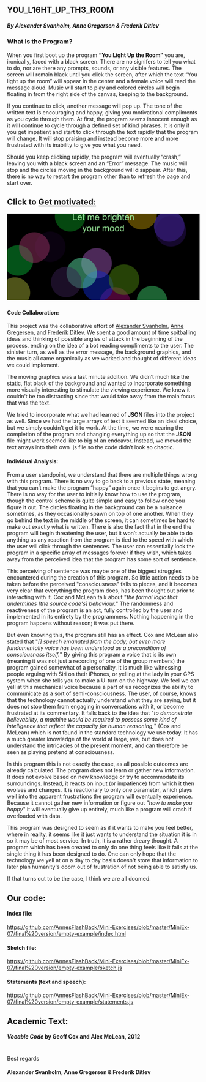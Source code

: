 
## Y0U_L16HT_UP_TH3_R00M 
##### By Alexander Svanholm, Anne Gregersen & Frederik Ditlev
### What is the Program?

When you first boot up the program **“You Light Up the Room”** you are, ironically, faced with a black screen. There are no signifers to tell you what to do, nor are there any prompts, sounds, or any visible features. The screen will remain black until you click the screen, after which the text “You light up the room” will appear in the center and a female voice will read the message aloud. Music will start to play and colored circles will begin floating in from the right side of the canvas, keeping to the background. 

If you continue to click, another message will pop up. The tone of the written text is encouraging and happy, giving you motivational compliments as you cycle through them. At first, the program seems innocent enough as it will continue to cycle through a defined set of kind phrases. It is only if you get impatient and start to click through the text rapidly that the program will change. It will stop praising and instead become more and more frustrated with its inability to give you what you need. 

Should you keep clicking rapidly, the program will eventually “crash,” leaving you with a black screen and an “Error” message. The music will stop and the circles moving in the background will disappear. After this, there is no way to restart the program other than to refresh the page and start over. 

## Click to [Get motivated:](https://cdn.rawgit.com/AnnesFlashBack/Mini-Exercises/c1f0e069/MiniEx-07/final%20version/empty-example/index.html)

![alt text](mini_ex7.1.png "Let me brighten your mood")

#### Code Collaboration:

This project was the collaborative effort of [Alexander Svanholm](https://github.com/ubiquitousman/mini-ex), [Anne Gregersen](https://github.com/AnnesFlashBack/Mini-Exercises), and [Frederik Ditlev](https://github.com/Mightydeeze/mini_ex/tree/mini_ex_main). We spent a good amount of time spitballing ideas and thinking of possible angles of attack in the beginning of the process, ending on the idea of a bot reading compliments to the user. The sinister turn, as well as the error message, the background graphics, and the music all came organically as we worked and thought of different ideas we could implement. 

The moving graphics was a last minute addition. We didn’t much like the static, flat black of the background and wanted to incorporate something more visually interesting to stimulate the viewing experience. We knew it couldn’t be too distracting since that would take away from the main focus that was the text. 

We tried to incorporate what we had learned of **JSON** files into the project as well. Since we had the large arrays of text it seemed like an ideal choice, but we simply couldn’t get it to work. At the time, we were nearing the completion of the program and changing everything up so that the **JSON** file might work seemed like to big of an endeavor. Instead, we moved the text arrays into their own .js file so the code didn’t look so chaotic. 

#### Individual Analysis: 

From a user standpoint, we understand that there are multiple things wrong with this program. There is no way to go back to a previous state, meaning that you can’t make the program “happy” again once it begins to get angry. There is no way for the user to initially know how to use the program, though the control scheme is quite simple and easy to follow once you figure it out. The circles floating in the background can be a nuisance sometimes, as they occasionally spawn on top of one another. When they go behind the text in the middle of the screen, it can sometimes be hard to make out exactly what is written. There is also the fact that in the end the program will begin threatening the user, but it won’t actually be able to do anything as any reaction from the program is tied to the speed with which the user will click through the sentences. The user can essentially lock the program in a specific array of messages forever if they wish, which takes away from the perceived idea that the program has some sort of sentience. 

This perceiving of sentience was maybe one of the biggest struggles encountered during the creation of this program. So little action needs to be taken before the perceived "consciousness" falls to pieces, and it becomes very clear that everything the program does, has been thought out prior to interacting with it. Cox and McLean talk about "*the formal logic that undermines [the source code's] behaviour.*" The randomness and reactiveness of the program is an act, fully controlled by the user and implemented in its entirety by the programmers. Nothing happening in the program happens without reason; it was put there. 

But even knowing this, the program still has an effect. Cox and McLean also stated that "*[] speech emanated from the body; but even more fundamentally voice has been understood as a precondition of consciousness itself.*" By giving this program a voice that is its own (meaning it was not just a recording of one of the group members) the program gained somewhat of a personality. It is much like witnessing people arguing with Siri on their iPhones, or yelling at the lady in your GPS system when she tells you to make a U-turn on the highway. We feel we can yell at this mechanical voice because a part of us recognizes the ability to communicate as a sort of semi-consciousness. The user, of course, knows that the technology cannot actually understand what they are saying, but it does not stop them from engaging in conversations with it, or become frustrated at its commentary. It falls back to the idea that "*to demonstrate believability, a machine would be required to possess some kind of intelligence that reflect the capacity for human reasoning,*" (Cox and McLean) which is not found in the standard technology we use today. It has a much greater knowledge of the world at large, yes, but does not understand the intricacies of the present moment, and can therefore be seen as playing pretend at consciousness. 

In this program this is not exactly the case, as all possible outcomes are already calculated. The program does not learn or gather new information. It does not evolve based on new knowledge or try to accommodate its surroundings. Instead, it reacts on input (or impatience) from which it then evolves and changes. It is reactionary to only one parameter, which plays well into the apparent frustrations the program will eventually experience. Because it cannot gather new information or figure out "*how to make you happy*" it will eventually give up entirely, much like a program will crash if overloaded with data. 

This program was designed to seem as if it wants to make you feel better, where in reality, it seems like it just wants to understand the situation it is in so it may be of most service. In truth, it is a rather dreary thought. A program which has been created to only do one thing feels like it fails at the single thing it has been designed to do. One can only hope that the technology we yell at on a day to day basis doesn't store that information to later plan humanity's doom out of frustration of not being able to satisfy us. 

If that turns out to be the case, I think we are all doomed. 


## Our code:
#### Index file:
https://github.com/AnnesFlashBack/Mini-Exercises/blob/master/MiniEx-07/final%20version/empty-example/index.html
#### Sketch file:
https://github.com/AnnesFlashBack/Mini-Exercises/blob/master/MiniEx-07/final%20version/empty-example/sketch.js
#### Statements (text and speech):
https://github.com/AnnesFlashBack/Mini-Exercises/blob/master/MiniEx-07/final%20version/empty-example/statements.js

## Academic Text:
#### *Vocable Code* by Geoff Cox and Alex McLean, 2012

  #
 Best regards 
#### Alexander Svanholm, Anne Gregersen & Frederik Ditlev


